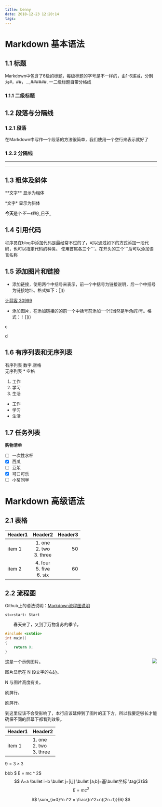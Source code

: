 ```yaml
---
title: benny
date: 2018-12-23 12:20:14
tags:
---
```


<script type="text/x-mathjax-config">
    MathJax.Hub.Config({
      tex2jax: {
        skipTags: ['script', 'noscript', 'style', 'textarea', 'pre'],
        inlineMath: [['$','$']]
      }
    });
  </script>
  <script src="https://cdn.mathjax.org/mathjax/latest/MathJax.js?config=TeX-AMS-MML_HTMLorMML" type="text/javascript"></script>


# Markdown 基本语法
## 1.1 标题
Markdown中包含了6级的标题，每级标题的字号是不一样的，由1-6递减，分别为#，##，...,######. 一二级标题自带分格线
### 1.1.1 二级标题

## 1.2 段落与分隔线
### 1.2.1 段落
在Markdown中写作一个段落的方法很简单，我们使用一个空行来表示就好了

### 1.2.2 分隔线
___
___

## 1.3 粗体及斜体
\*\*文字\*\* 显示为粗体

\*文字\* 显示为斜体

**今天**是个*不一样*的_日子_

## 1.4 引用代码
程序员在blog中添加代码是最经常不过的了，可以通过如下的方式添加一段代码，也可以指定代码的种类。
使用首尾各三个\`\`\`。在开头的三个\`\`\`后可以添加语言名称

## 1.5 添加图片和链接
* 添加链接，使用两个中括号来表示，前一个中括号为链接说明，后一个中括号为链接地址。格式如下：[]\(\)

[计蒜客 30999](https://nanti.jisuanke.com/t/30999)

* 添加图片，在添加链接的的前一个中括号前添加一个!(当然是半角的)号。格式：！[]\(\)

[^_^]: ![](https://menci-oi.sengxian.com/images/avatar.png1)


[//]: # (<div align="left"><img width="65" height="75" src="https://menci-oi.sengxian.com/images/avatar.png"/></div>)


[//]: # (a)

[^_^]:  b

c

d
## 1.6 有序列表和无序列表
有序列表 数字\.空格   
无序列表 \* 空格
1. 工作
2. 学习
3. 生活


* 工作
* 学习
* 生活

## 1.7 任务列表
**购物清单**

- [ ] 一次性水杯
- [x] 西瓜
- [ ] 豆浆
- [x] 可口可乐
- [ ] 小茗同学

# Markdown 高级语法
## 2.1 表格
| Header1 | Header2                          |Header3
|:---------|:----------------------------------:|-------------------:
| item 1  | 1. one<br />2. two<br />3. three | 50
| item 2  | 4. four<br />5. five<br />6. six | 60

## 2.2 流程图
Github上的语法说明：[Markdown流程图说明](http://blog.csdn.net/whqet/article/details/44281463)

```flow
st=>start: Start
```

&emsp;&emsp;春天来了，又到了万物复苏的季节。



```cpp
#include <cstdio>
int main()
{
    return 0;
}
```

<img align="right" src="https://raw.githubusercontent.com/mzlogin/mzlogin.github.io/master/images/posts/markdown/demo.png"/>

这是一个示例图片。

图片显示在 N 段文字的右边。

N 与图片高度有关。

刷屏行。

刷屏行。

到这里应该不会受影响了，本行应该延伸到了图片的正下方，所以我要足够长才能确保不同的屏幕下都看到效果。

| Header1 | Header2                          |
|---------|----------------------------------|
| item 1  | 1. one<br />2. two<br />3. three |


$9 = 3 \times 3$ 

 bbb $ E = mc ^ 2$
  $$ A=a \bullet i+b \bullet j=[i,j] \bullet [a;b]=基\bullet坐标 \tag{3}$$
$$
E=mc^2
$$

$$
\sum_{i=0}^n i^2 = \frac{(n^2+n)(2n+1)}{6}
$$

